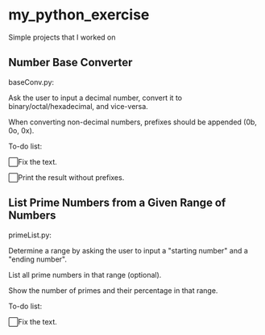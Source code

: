 # my_python_exercise

Simple projects that I worked on

## Number Base Converter

baseConv.py:

Ask the user to input a decimal number, convert it to binary/octal/hexadecimal, and vice-versa.

When converting non-decimal numbers, prefixes should be appended (0b, 0o, 0x).

To-do list:

⬜️Fix the text.

⬜️Print the result without prefixes.

## List Prime Numbers from a Given Range of Numbers

primeList.py:

Determine a range by asking the user to input a "starting number" and a "ending number".

List all prime numbers in that range (optional).

Show the number of primes and their percentage in that range.

To-do list:

⬜️Fix the text.
